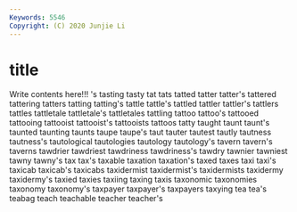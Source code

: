 ```yaml
---
Keywords: 5546
Copyright: (C) 2020 Junjie Li
---
```


# title

Write contents here!!!
's 
tasting 
tasty 
tat 
tats 
tatted 
tatter 
tatter's
tattered 
tattering 
tatters 
tatting 
tatting's 
tattle 
tattle's 
tattled 
tattler 
tattler's
tattlers 
tattles 
tattletale 
tattletale's 
tattletales 
tattling 
tattoo 
tattoo's 
tattooed 
tattooing
tattooist 
tattooist's 
tattooists 
tattoos 
tatty 
taught 
taunt 
taunt's 
taunted 
taunting
taunts 
taupe 
taupe's 
taut 
tauter 
tautest 
tautly 
tautness 
tautness's 
tautological
tautologies 
tautology 
tautology's 
tavern 
tavern's 
taverns 
tawdrier 
tawdriest 
tawdriness 
tawdriness's
tawdry 
tawnier 
tawniest 
tawny 
tawny's 
tax 
tax's 
taxable 
taxation 
taxation's
taxed 
taxes 
taxi 
taxi's 
taxicab 
taxicab's 
taxicabs 
taxidermist 
taxidermist's 
taxidermists
taxidermy 
taxidermy's 
taxied 
taxies 
taxiing 
taxing 
taxis 
taxonomic 
taxonomies 
taxonomy
taxonomy's 
taxpayer 
taxpayer's 
taxpayers 
taxying 
tea 
tea's 
teabag 
teach 
teachable
teacher 
teacher's 
